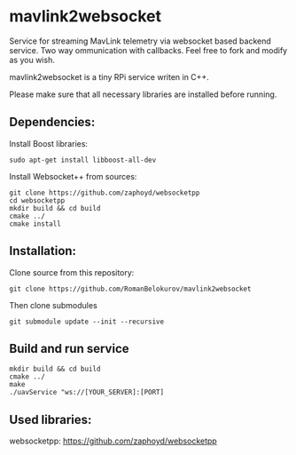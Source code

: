 
# mavlink2websocket
Service for streaming MavLink telemetry via websocket based backend service. 
Two way ommunication with callbacks. Feel free to fork and modify as you wish.

mavlink2websocket is a tiny RPi service writen in C++. 

Please make sure that all necessary libraries are installed before running.

## Dependencies:
Install Boost libraries:

    sudo apt-get install libboost-all-dev

Install Websocket++ from sources:

    git clone https://github.com/zaphoyd/websocketpp
    cd websocketpp
    mkdir build && cd build
    cmake ../
    cmake install

## Installation:
Clone source from this repository:    

    git clone https://github.com/RomanBelokurov/mavlink2websocket

Then clone submodules

    git submodule update --init --recursive

## Build and run service

    mkdir build && cd build
    cmake ../
    make
    ./uavService "ws://[YOUR_SERVER]:[PORT]


## Used libraries:

websocketpp: https://github.com/zaphoyd/websocketpp
